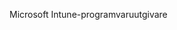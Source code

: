 <Token xmlns:xlink="http://www.w3.org/1999/xlink">Microsoft Intune-programvaruutgivare</Token>

<!--HONumber=May16_HO2-->


